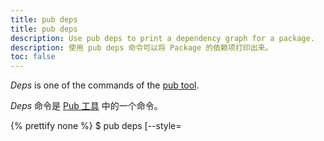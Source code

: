 ```yaml
---
title: pub deps
title: pub deps
description: Use pub deps to print a dependency graph for a package.
description: 使用 pub deps 命令可以将 Package 的依赖项打印出来。
toc: false
---
```


_Deps_ is one of the commands of the [pub tool](/tools/pub/cmd).

_Deps_ 命令是 [Pub 工具](/tools/pub/cmd) 中的一个命令。

{% prettify none %}
$ pub deps [--style=<style>] [--dev] [--no-dev] [--executables]
{% endprettify %}

This command prints the dependency graph for a package.
The graph includes both the
[immediate dependencies](/tools/pub/glossary#immediate-dependency)
that the package uses (as specified in the pubspec), as well as the
[transitive dependencies](/tools/pub/glossary#transitive-dependency)
pulled in by the immediate dependencies.

该命令可以将 Package 的依赖图示打印输出到控制台。该图示中包括 Package 声明在 pubspec 文件中的 [直接依赖](/tools/pub/glossary#immediate-dependency) 以及这些直接依赖所依赖的 [间接依赖](/tools/pub/glossary#transitive-dependency)。

The dependency information is printed as a tree by default.

依赖信息默认以树状的形式打印输出。

For example, the pubspec for the markdown_converter example specifies
the following dependencies:

例如，markdown_converter 这个示例的 pubspec 文件中声明了如下依赖信息：

{% prettify yaml %}
dependencies:
  barback: ^0.15.2
  markdown: ^0.7.2
{% endprettify %}

Here's an example of the `pub deps` output for markdown_converter:

当你执行 `pub deps` 命令时则会看到 markdown_converter 的依赖图示如下：

```terminal
$ pub deps
markdown_converter 0.0.0
|-- barback 0.15.2+6
|   |-- collection 1.1.2
|   |-- path 1.3.6
|   |-- pool 1.1.0
|   |   '-- stack_trace...
|   |-- source_span 1.2.0
|   |   '-- path...
|   '-- stack_trace 1.4.2
|       '-- path...
'-- markdown 0.7.2
```

## Options

## 选项

For options that apply to all pub commands, see
[Global options](/tools/pub/cmd#global-options).

你可以查阅 [全局选项](/tools/pub/cmd#global-options) 获取 Pub 命令所支持的命令选项。

`--style=<style>` or `-s <style>`
: The specified style determines the output format.

`--style=<style>` 或 `-s <style>`
： 指定的样式输出格式。

* `tree`
: Prints dependency information as a tree. This is the 
default format.

  `tree`
：以树状的形式打印依赖信息。这是默认格式。

* `list`
: Prints dependency information as a list.

  `list`
： 以列表的形式打印依赖信息。

* `compact`
: Prints dependency information as a compact list.

  `compact`
： 以紧凑列表的形式打印依赖信息。

`--dev`
: Prints all package dependencies, including dev dependencies. Dev 
dependencies are included by default.

`--dev`
： 打印所有包依赖信息，包括开发时期依赖。它是默认选项。

`--no-dev`
: Prints all package dependencies, excluding dev dependencies. 

`--no-dev`
： 打印除了开发期依赖之外的所有包依赖。

`--executables`
: Prints all available executables.

`--executables`
：打印所有可用的可执行文件。

`--style=<style>` 选项或 `-s <style>` 选项：可选的选项。用于指定依赖项打印输出的样式。共有 `简洁`、`树状` 和 `列表` 三种，默认是树状样式。

<aside class="alert alert-info" markdown="1">
*Problems?*
See [Troubleshooting Pub](/tools/pub/troubleshoot).

**有疑问？**
请查阅 [Pub 疑难协助](/tools/pub/troubleshoot)。
</aside>
